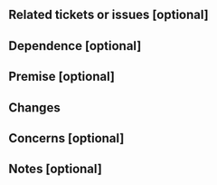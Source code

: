 <!-- Prior to the further, ensure that pull request title is short, informative and meaningful.
Sections marked as `[optional]` may be removed. -->

## Related tickets or issues [optional]

<!-- Provide links to related tickets or issues that would be addressed by the pull request. -->

## Dependence [optional]

<!-- Provide links to other pull requests that are required to be reviewed and merged prior to merging current pull request. -->

## Premise [optional]

<!-- Provide _reasonable volume_ of information to clarify context prior to the code review. -->

## Changes

<!-- Provide the information of changes made. -->

## Concerns [optional]

<!-- If you have any doubts or feel contradictory, regarding the implementation, then mention it in this section. -->

## Notes [optional]

<!-- Provide the information about the related aspects that are not obvious or are side effects. -->
